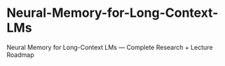 # Neural-Memory-for-Long-Context-LMs
Neural Memory for Long-Context LMs — Complete Research + Lecture Roadmap
